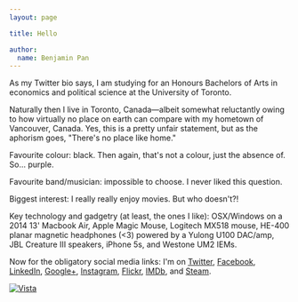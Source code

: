 ```yaml
---
layout: page

title: Hello

author:
  name: Benjamin Pan
---
```


As my Twitter bio says, I am studying for an Honours Bachelors of Arts in economics and political science at the University of Toronto.

Naturally then I live in Toronto, Canada—albeit somewhat reluctantly owing to how virtually no place on earth can compare with my hometown of Vancouver, Canada. Yes, this is a pretty unfair statement, but as the aphorism goes, "There's no place like home."

Favourite colour: black. Then again, that's not a colour, just the absence of. So... purple.

Favourite band/musician: impossible to choose. I never liked this question.

Biggest interest: I really really enjoy movies. But who doesn't?!

Key technology and gadgetry (at least, the ones I like): OSX/Windows on a 2014 13' Macbook Air, Apple Magic Mouse, Logitech MX518 mouse, HE-400 planar magnetic headphones (<3) powered by a Yulong U100 DAC/amp, JBL Creature III speakers, iPhone 5s, and Westone UM2 IEMs.

Now for the obligatory social media links: I'm on
[Twitter](https://twitter.com/bnjmnpn), [Facebook](https://facebook.com/benjaminlpan), [LinkedIn](http://ca.linkedin.com/in/bnpan/), [Google+](https://google.com/+BenjaminPan_nbsp/), [Instagram](http://instagram.com/bnpn),
[Flickr](https://www.flickr.com/photos/131540462@N07/), [IMDb](http://www.imdb.com/user/ur50211149/), and [Steam](http://steamcommunity.com/id/thesausages/).

[![Vista](http://distilleryimage5.ak.instagram.com/1177850ad97a11e29f3f22000a1f978e_7.jpg)](http://instagram.com/p/axa-jkrwo5/)
